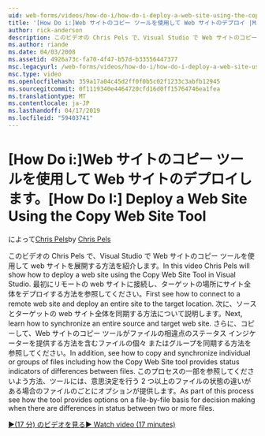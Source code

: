 ```yaml
---
uid: web-forms/videos/how-do-i/how-do-i-deploy-a-web-site-using-the-copy-web-site-tool
title: '[How Do i:]Web サイトのコピー ツールを使用して Web サイトのデプロイ |Microsoft Docs'
author: rick-anderson
description: このビデオの Chris Pels で、Visual Studio で Web サイトのコピー ツールを使用して web サイトを展開する方法を紹介します。 まず、リモートの web サイトに接続する方法を確認し、.
ms.author: riande
ms.date: 04/03/2008
ms.assetid: 4926a73c-fa70-4f47-b57d-b33556447377
msc.legacyurl: /web-forms/videos/how-do-i/how-do-i-deploy-a-web-site-using-the-copy-web-site-tool
msc.type: video
ms.openlocfilehash: 359a17a04c45d2ff0f0b5c02f1233c3abfb12945
ms.sourcegitcommit: 0f1119340e4464720cfd16d0ff15764746ea1fea
ms.translationtype: MT
ms.contentlocale: ja-JP
ms.lasthandoff: 04/17/2019
ms.locfileid: "59403741"
---
```

# <a name="how-do-i-deploy-a-web-site-using-the-copy-web-site-tool"></a><span data-ttu-id="d3193-104">[How Do i:]Web サイトのコピー ツールを使用して Web サイトのデプロイします。</span><span class="sxs-lookup"><span data-stu-id="d3193-104">[How Do I:] Deploy a Web Site Using the Copy Web Site Tool</span></span>

<span data-ttu-id="d3193-105">によって[Chris Pels](https://twitter.com/chrispels)</span><span class="sxs-lookup"><span data-stu-id="d3193-105">by [Chris Pels](https://twitter.com/chrispels)</span></span>

<span data-ttu-id="d3193-106">このビデオの Chris Pels で、Visual Studio で Web サイトのコピー ツールを使用して web サイトを展開する方法を紹介します。</span><span class="sxs-lookup"><span data-stu-id="d3193-106">In this video Chris Pels will show how to deploy a web site using the Copy Web Site Tool in Visual Studio.</span></span> <span data-ttu-id="d3193-107">最初にリモートの web サイトに接続し、ターゲットの場所にサイト全体をデプロイする方法を参照してください。</span><span class="sxs-lookup"><span data-stu-id="d3193-107">First see how to connect to a remote web site and deploy an entire site to the target location.</span></span> <span data-ttu-id="d3193-108">次に、ソースとターゲットの web サイト全体を同期する方法について説明します。</span><span class="sxs-lookup"><span data-stu-id="d3193-108">Next, learn how to synchronize an entire source and target web site.</span></span> <span data-ttu-id="d3193-109">さらに、コピーして、Web サイトのコピー ツールがファイルの相違点のステータス インジケーターを提供する方法を含むファイルの個々 またはグループを同期する方法を参照してください。</span><span class="sxs-lookup"><span data-stu-id="d3193-109">In addition, see how to copy and synchronize individual or groups of files including how the Copy Web Site tool provides status indicators of differences between files.</span></span> <span data-ttu-id="d3193-110">このプロセスの一部を参照してくださいよう方法、ツールには、意思決定を行う 2 つ以上のファイルの状態の違いがある場合のファイルのごとにオプションが提供します。</span><span class="sxs-lookup"><span data-stu-id="d3193-110">As part of this process see how the tool provides options on a file-by-file basis for decision making when there are differences in status between two or more files.</span></span>

[<span data-ttu-id="d3193-111">&#9654;(17 分) のビデオを見る</span><span class="sxs-lookup"><span data-stu-id="d3193-111">&#9654; Watch video (17 minutes)</span></span>](https://channel9.msdn.com/Blogs/ASP-NET-Site-Videos/how-do-i-deploy-a-web-site-using-the-copy-web-site-tool)
